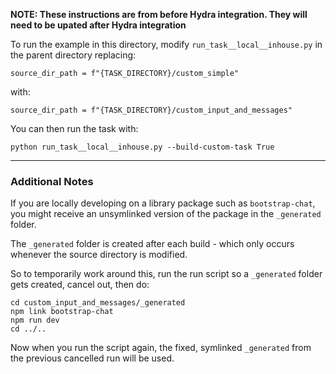 <!---
  Copyright (c) Meta Platforms and its affiliates.
  This source code is licensed under the MIT license found in the
  LICENSE file in the root directory of this source tree.
-->

**NOTE: These instructions are from before Hydra integration. They will need to be upated after Hydra integration**

To run the example in this directory, modify `run_task__local__inhouse.py` in the parent directory replacing:

```
source_dir_path = f"{TASK_DIRECTORY}/custom_simple"
```

with:

```
source_dir_path = f"{TASK_DIRECTORY}/custom_input_and_messages"
```

You can then run the task with:
```
python run_task__local__inhouse.py --build-custom-task True
```

---

### Additional Notes

If you are locally developing on a library package such as `bootstrap-chat`, you might receive an unsymlinked version of the package in the `_generated` folder.

The `_generated` folder is created after each build - which only occurs whenever the source directory is modified.

So to temporarily work around this, run the run script so a `_generated` folder gets created, cancel out, then do:

```
cd custom_input_and_messages/_generated
npm link bootstrap-chat
npm run dev
cd ../..
```

Now when you run the script again, the fixed, symlinked `_generated` from the previous cancelled run will be used.

